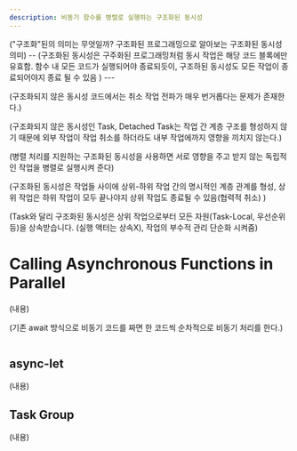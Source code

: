 ```yaml
---
description: 비동기 함수를 병렬로 실행하는 구조화된 동시성
---
```


("구조화"된의 의미는 무엇일까? 구조화된 프로그래밍으로 알아보는 구조화된 동시성 의미)
-- (구조화된 동시성은 구주화된 프로그래밍처럼 동시 작업은 해당 코드 블록에만 유효함. 함수 내 모든 코드가 실행되어야 종료되듯이, 구조하된 동시성도 모든 작업이 종료되어야지 종료 될 수 있음 ) ---

(구조화되지 않은 동시성 코드에서는 취소 작업 전파가 매우 번거롭다는 문제가 존재한다.)

(구조화되지 않은 동시성인 Task, Detached Task는 작업 간 계층 구조를 형성하지 않기 때문에 외부 작업이 작업 취소를 하더라도 내부 작업에까지 영향을 끼치지 않는다.)




(병렬 처리를 지원하는 구조화된 동시성을 사용하면 서로 영향을 주고 받지 않는 독립적인 작업을 병렬로 실행시켜 준다)

(구조화된 동시성은 작업들 사이에 상위-하위 작업 간의 명시적인 계층 관계를 형성, 상위 작업은 하위 작업이 모두 끝나야지 상위 작업도 종료될 수 있음(협력적 취소) )

(Task와 달리 구조화된 동시성은 상위 작업으로부터 모든 자원(Task-Local,  우선순위 등)을 상속받습니다. (실행 액터는 상속X), 작업의 부수적 관리 단순화 시켜줌)




# Calling Asynchronous Functions in Parallel

(내용)

(기존 await 방식으로 비동기 코드를 짜면 한 코드씩 순차적으로 비동기 처리를 한다.)

```swift

```


## async-let

(내용)

## Task Group

(내용)

